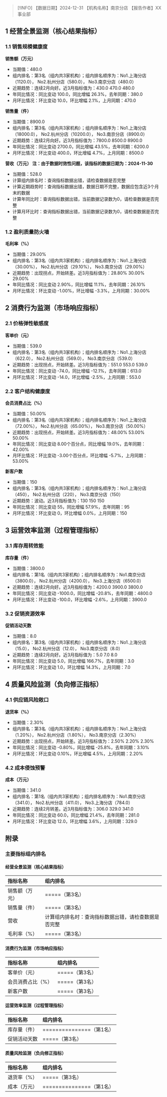 > [!INFO] 【数据日期】2024-12-31        【机构名称】南京分店        【报告作者】XX事业部
## 1 经营全景监测（核心结果指标）

### 1.1 销售规模健康度

**销售额（万元）**
- 当期值：480.0
- 组内排名：第3名（组内共3家机构）；组内排名顺序为：No1.上海分店（1120.0）， No2.杭州分店（580.0）， No3.南京分店（480.0）
- 近期趋势：连续2月向好。近3月指标值为：430.0 470.0 480.0
- 年同比情况：同比变动 100.0，同比增幅 26.3%，去年同期：380.0
- 月环比情况：环比变动 10.0，环比增幅 2.1%，上月同期：470.0

**销售量（件）**
- 当期值：8900.0
- 组内排名：第3名（组内共3家机构）；组内排名顺序为：No1.上海分店（18000.0）， No2.杭州分店（10200.0）， No3.南京分店（8900.0）
- 近期趋势：连续2月向好。近3月指标值为：7800.0 8500.0 8900.0
- 年同比情况：同比变动 2700.0，同比增幅 43.5%，去年同期：6200.0
- 月环比情况：环比变动 400.0，环比增幅 4.7%，上月同期：8500.0

**营收（万元） 注：由于数据时效性问题，该指标的数据日期为：2024-11-30**
- 当期值：528.0
- 计算组内排名时：查询指标数据出错，请检查数据是否完整
- 计算近期趋势时：查询指标数据出错，数据日期不完整，数据应包含近3个月末的数据
- 计算年同比时：查询指标数据出错，当前数据记录数为0，请检查数据是否完整
- 计算月环比时：查询指标数据出错，当前数据记录数为0，请检查数据是否完整

### 1.2 盈利质量防火墙

**毛利率（%）**
- 当期值：29.00%
- 组内排名：第3名（组内共3家机构）；组内排名顺序为：No1.上海分店（30.00%）， No2.杭州分店（29.10%）， No3.南京分店（29.00%）
- 近期趋势：出现拐点，开始转差。近3月指标值为：28.80% 30.00% 29.00%
- 年同比情况：同比变动 2.90%，同比增幅 11.1%，去年同期：26.10%
- 月环比情况：环比变动 -1.00%，环比增幅 -3.3%，上月同期：30.00%

## 2 消费行为监测（市场响应指标）

### 2.1 价格弹性敏感度

**客单价（元）**
- 当期值：539.0
- 组内排名：第3名（组内共3家机构）；组内排名顺序为：No1.上海分店（622.0）， No2.杭州分店（569.0）， No3.南京分店（539.0）
- 近期趋势：出现拐点，开始转差。近3月指标值为：551.0 553.0 539.0
- 年同比情况：同比变动 -74.0，同比增幅 -12.1%，去年同期：613.0
- 月环比情况：环比变动 -14.0，环比增幅 -2.5%，上月同期：553.0

### 2.2 客户结构健康度

**会员消费占比（%）**
- 当期值：50.00%
- 组内排名：第3名（组内共3家机构）；组内排名顺序为：No1.上海分店（72.00%）， No2.杭州分店（65.00%）， No3.南京分店（50.00%）
- 近期趋势：出现拐点，开始转差。近3月指标值为：48.00% 53.00% 50.00%
- 年同比情况：同比变动 8.00个百分点，同比增幅 19.0%，去年同期：42.00%
- 月环比情况：环比变动 -3.00个百分点，环比增幅 -5.7%，上月同期：53.00%

**新客户数**
- 当期值：150
- 组内排名：第3名（组内共3家机构）；组内排名顺序为：No1.上海分店（450）， No2.杭州分店（220）， No3.南京分店（150）
- 近期趋势：波动。近3月指标值为：130 150 150
- 年同比情况：同比变动 55，同比增幅 57.9%，去年同期：95
- 月环比情况：环比变动 0，环比增幅 0.0%，上月同期：150

## 3 运营效率监测（过程管理指标）

### 3.1 库存周转效能

**库存量（件）**
- 当期值：3800.0
- 组内排名：第1名（组内共3家机构）；组内排名顺序为：No1.南京分店（3800.0）， No2.杭州分店（4200.0）， No3.上海分店（6500.0）
- 近期趋势：连续2月向好。近3月指标值为：4200.0 3900.0 3800.0
- 年同比情况：同比变动 -1000.0，同比增幅 -20.8%，去年同期：4800.0
- 月环比情况：环比变动 -100.0，环比增幅 -2.6%，上月同期：3900.0

### 3.2 促销资源效率

**促销活动天数**
- 当期值：8.0
- 组内排名：第3名（组内共3家机构）；组内排名顺序为：No1.上海分店（15.0）， No2.杭州分店（12.0）， No3.南京分店（8.0）
- 近期趋势：连续2月向好。近3月指标值为：5.0 7.0 8.0
- 年同比情况：同比变动 5.0，同比增幅 166.7%，去年同期：3.0
- 月环比情况：环比变动 1.0，环比增幅 14.3%，上月同期：7.0

## 4 质量风险监测（负向修正指标）

### 4.1 供应链风险敞口

**退货率（%）**
- 当期值：2.30%
- 组内排名：第3名（组内共3家机构）；组内排名顺序为：No1.上海分店（1.20%）， No2.杭州分店（1.80%）， No3.南京分店（2.30%）
- 近期趋势：出现拐点，开始转差。近3月指标值为：2.50% 2.20% 2.30%
- 年同比情况：同比变动 -0.80%，同比增幅 -25.8%，去年同期：3.10%
- 月环比情况：环比变动 0.10%，环比增幅 4.5%，上月同期：2.20%

### 4.2 成本侵蚀预警

**成本（万元）**
- 当期值：341.0
- 组内排名：第1名（组内共3家机构）；组内排名顺序为：No1.南京分店（341.0）， No2.杭州分店（411.0）， No3.上海分店（784.0）
- 近期趋势：连续2月转差。近3月指标值为：306.0 329.0 341.0
- 年同比情况：同比变动 60.0，同比增幅 21.4%，去年同期：281.0
- 月环比情况：环比变动 12.0，环比增幅 3.6%，上月同期：329.0

## 附录

### 主要指标组内排名

#### 经营全景监测（核心结果指标）

| 指标名称    | 组内排名                       |
|:--------|:---------------------------|
| 销售额（万元） | =====（第3名）                 |
| 销售量（件）  | =====（第3名）                 |
| 营收      | 计算组内排名时：查询指标数据出错，请检查数据是否完整 |
| 毛利率（%）  | =====（第3名）                 |
#### 消费行为监测（市场响应指标）

| 指标名称      | 组内排名       |
|:----------|:-----------|
| 客单价（元）    | =====（第3名） |
| 会员消费占比（%） | =====（第3名） |
| 新客户数      | =====（第3名） |
#### 运营效率监测（过程管理指标）

| 指标名称   | 组内排名                 |
|:-------|:---------------------|
| 库存量（件） | ===============（第1名） |
| 促销活动天数 | =====（第3名）           |
#### 质量风险监测（负向修正指标）

| 指标名称   | 组内排名                 |
|:-------|:---------------------|
| 退货率（%） | =====（第3名）           |
| 成本（万元） | ===============（第1名） |